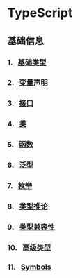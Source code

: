 # TypeScript
## 基础信息
### 1. &ensp;[基础类型](https://github.com/support-noCode/TypeScript/issues/1)
### 2. &ensp;[变量声明](https://github.com/support-noCode/TypeScript/issues/2)
### 3. &ensp;[接口](https://github.com/support-noCode/TypeScript/issues/3)
### 4. &ensp;[类](https://github.com/support-noCode/TypeScript/issues/4)
### 5. &ensp;[函数](https://github.com/support-noCode/TypeScript/issues/5)
### 6. &ensp;[泛型](https://github.com/support-noCode/TypeScript/issues/6)
### 7. &ensp;[枚举](https://github.com/support-noCode/TypeScript/issues/7)
### 8. &ensp;[类型推论](https://github.com/support-noCode/TypeScript/issues/8)
### 9. &ensp;[类型兼容性](https://github.com/support-noCode/TypeScript/issues/9)
### 10. &ensp;[高级类型](https://github.com/support-noCode/TypeScript/issues/10)
### 11. &ensp;[Symbols](https://github.com/support-noCode/TypeScript/issues/11)
